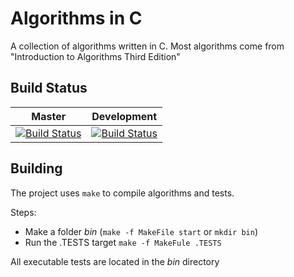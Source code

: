 Algorithms in C
===

A collection of algorithms written in C. Most algorithms come from "Introduction to Algorithms Third Edition"

Build Status
----
| Master | Development |
| ------ | ----------- |
| [![Build Status](https://travis-ci.org/otternq/CAlgorithms.png?branch=master)](https://travis-ci.org/otternq/CAlgorithms) | [![Build Status](https://travis-ci.org/otternq/CAlgorithms.png?branch=development)](https://travis-ci.org/otternq/CAlgorithms) |

Building
----
The project uses `make` to compile algorithms and tests.

Steps:
- Make a folder _bin_ (`make -f MakeFile start` or `mkdir bin`)
- Run the .TESTS target `make -f MakeFule .TESTS`

All executable tests are located in the _bin_ directory
